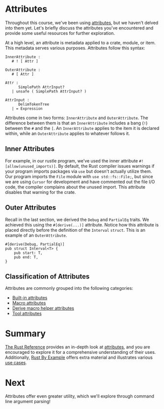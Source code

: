 # Attributes

Throughout this course, we've been using [attributes], but we haven't delved
into them yet. Let's briefly discuss the attributes you've encountered and
provide some useful resources for further exploration.

At a high level, an attribute is metadata applied to a crate, module, or item.
This metadata serves various purposes. Attributes follow this syntax:

```console
InnerAttribute :
   # ! [ Attr ]

OuterAttribute :
   # [ Attr ]

Attr :
      SimplePath AttrInput?
   | unsafe ( SimplePath AttrInput? )

AttrInput :
      DelimTokenTree
   | = Expression
```

Attributes come in two forms: `InnerAttribute` and `OuterAttribute`. The
difference between them is that an `InnerAttribute` includes a bang (`!`)
between the `#` and the `[`. An `InnerAttribute` applies to the item it is
declared within, while an `OuterAttribute` applies to whatever follows it.

## Inner Attributes

For example, in our rustle program, we've used the inner attribute
`#![allow(unused_imports)]`. By default, the Rust compiler issues warnings if
your program imports packages via `use` but doesn't actually utilize them. Our
program imports the `File` module with `use std::fs::File;`, but since we are
using `Cursor` for development and have commented out the file I/O code, the
compiler complains about the unused import. This attribute disables that warning
for the crate.

## Outer Attributes

Recall in the last section, we derived the `Debug` and `PartialEq` traits. We
achieved this using the `#[derive(...)]` attribute. Notice how this attribute is
placed directly before the definition of the `Interval` `struct`. This is an
example of an `OuterAttribute`.

```rust,noplayground
#[derive(Debug, PartialEq)]
pub struct Interval<T> {
    pub start: T,
    pub end: T,
}
```

## Classification of Attributes

Attributes are commonly grouped into the following categories:

- [Built-in attributes]
- [Macro attributes]
- [Derive macro helper attributes]
- [Tool attributes]

# Summary

[The Rust Reference] provides an in-depth look at [attributes], and you are
encouraged to explore it for a comprehensive understanding of their uses.
Additionally, [Rust By Example] offers extra material and illustrates various
[use cases].

# Next

Attributes offer even greater utility, which we'll explore through command line
argument parsing!

[attributes]: https://doc.rust-lang.org/reference/attributes.html
[built-in attributes]: https://doc.rust-lang.org/reference/attributes.html#built-in-attributes-index
[derive macro helper attributes]: https://doc.rust-lang.org/reference/procedural-macros.html#derive-macro-helper-attributes
[macro attributes]: https://doc.rust-lang.org/reference/procedural-macros.html#attribute-macros
[rust by example]: https://doc.rust-lang.org/rust-by-example/
[the rust reference]: https://doc.rust-lang.org/reference/
[tool attributes]: https://doc.rust-lang.org/reference/attributes.html#tool-attributes
[use cases]: https://doc.rust-lang.org/rust-by-example/attribute.html
